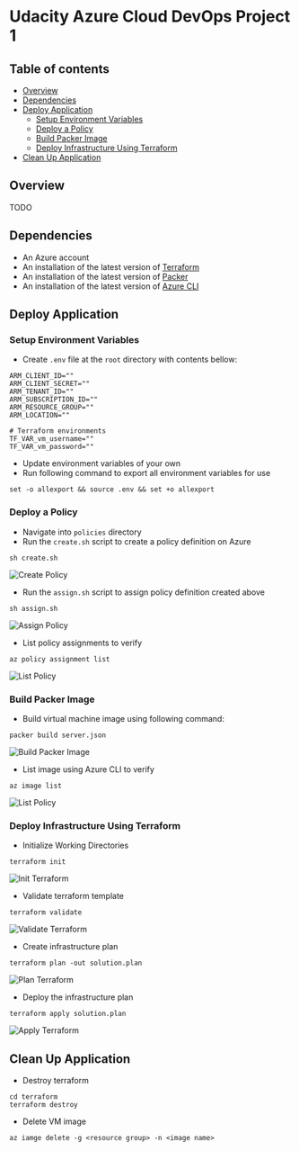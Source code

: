 # Udacity Azure Cloud DevOps Project 1
## Table of contents
- [Overview](#overview)
- [Dependencies](#dependencies)
- [Deploy Application](#deploy-application)
    - [Setup Environment Variables](#setup-environment-variables)
    - [Deploy a Policy](#deploy-a-policy)
    - [Build Packer Image](#build-packer-image)
    - [Deploy Infrastructure Using Terraform](#deploy-infrastructure-using-terraform)
- [Clean Up Application](#clean-up-application)

## Overview
TODO

## Dependencies
- An Azure account
- An installation of the latest version of [Terraform](#https://developer.hashicorp.com/terraform/install)
- An installation of the latest version of [Packer](#https://developer.hashicorp.com/packer/install)
- An installation of the latest version of [Azure CLI](#https://learn.microsoft.com/en-us/cli/azure/)

## Deploy Application
### Setup Environment Variables
- Create ```.env``` file at the ```root``` directory with contents bellow:
```
ARM_CLIENT_ID=""
ARM_CLIENT_SECRET=""
ARM_TENANT_ID=""
ARM_SUBSCRIPTION_ID=""
ARM_RESOURCE_GROUP=""
ARM_LOCATION=""

# Terraform environments
TF_VAR_vm_username=""
TF_VAR_vm_password=""
```
- Update environment variables of your own
- Run following command to export all environment variables for use
```
set -o allexport && source .env && set +o allexport
```

### Deploy a Policy
- Navigate into ```policies``` directory
- Run the ```create.sh``` script to create a policy definition on Azure
```
sh create.sh
```
![Create Policy](screenshots/policies/create.png)
- Run the ```assign.sh``` script to assign policy definition created above
```
sh assign.sh
```
![Assign Policy](screenshots/policies/assign.png)
- List policy assignments to verify
```
az policy assignment list
```
![List Policy](screenshots/policies/list.png)

### Build Packer Image
- Build virtual machine image using following command:
```
packer build server.json
```
![Build Packer Image](screenshots/packer/build.png)
- List image using Azure CLI to verify
```
az image list
```
![List Policy](screenshots/packer/list.png)

### Deploy Infrastructure Using Terraform
- Initialize Working Directories
```
terraform init
```
![Init Terraform](screenshots/terraform/init.png)
- Validate terraform template
```
terraform validate
```
![Validate Terraform](screenshots/terraform/validate.png)
- Create infrastructure plan
```
terraform plan -out solution.plan
```
![Plan Terraform](screenshots/terraform/plan.png)
- Deploy the infrastructure plan
```
terraform apply solution.plan
```
![Apply Terraform](screenshots/terraform/apply.png)

## Clean Up Application
- Destroy terraform
```
cd terraform
terraform destroy
```
- Delete VM image
```
az iamge delete -g <resource group> -n <image name>
```